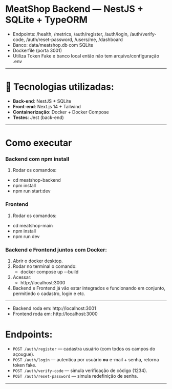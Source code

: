 # MeatShop Backend — NestJS + SQLite + TypeORM
- Endpoints: /health, /metrics, /auth/register, /auth/login, /auth/verify-code, /auth/reset-password, /users/me, /dashboard
- Banco: data/meatshop.db com SQLite
- Dockerfile (porta 3001)
- Utiliza Token Fake e banco local então não tem arquivo/configuração .env

------------------------------------------------------------------
# 🚀 Tecnologias utilizadas:                                     
- **Back-end**: NestJS + SQLite                                  
- **Front-end**: Next.js 14 + Tailwind
- **Containerização**: Docker + Docker Compose
- **Testes**: Jest (back-end)
------------------------------------------------------------------

# Como executar

### Backend com npm install
1. Rodar os comandos:
  - cd meatshop-backend
  - npm install
  - npm run start:dev

### Frontend
1. Rodar os comandos:
  - cd meatshop-main
  - npm install
  - npm run dev

### Backend e Frontend juntos com Docker:
1. Abrir o docker desktop.
2. Rodar no terminal o comando:
   - docker compose up --build
3. Acessar:
   - http://localhost:3000
4. Backend e Frontend já vão estar integrados e funcionando em conjunto, permitindo o cadastro, login e etc.
------------------------------------------------------------------

- Backend roda em: http://localhost:3001  
- Frontend roda em: http://localhost:3000

# Endpoints:
- `POST /auth/register` — cadastra usuário (com todos os campos do açougue).  
- `POST /auth/login` — autentica por usuário **ou** e-mail + senha, retorna token fake.  
- `POST /auth/verify-code` — simula verificação de código (1234).  
- `POST /auth/reset-password` — simula redefinição de senha.
------------------------------------------------------------------
